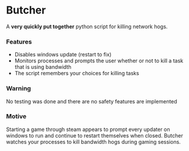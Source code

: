 # Butcher

A **very quickly put together** python script for killing network hogs. 

### Features
- Disables windows update (restart to fix)
- Monitors processes and prompts the user whether or not to kill a task that is using bandwidth 
- The script remembers your choices for killing tasks


### Warning
No testing was done and there are no safety features are implemented

### Motive
Starting a game through steam appears to prompt every updater on windows to run and continue to restart themselves when closed. Butcher watches your processes to kill bandwidth hogs during gaming sessions. 